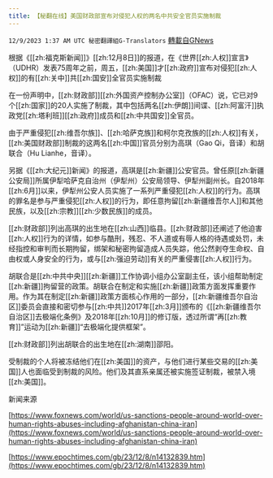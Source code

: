 ```yaml
---
title: 【秘翻在线】美国财政部宣布对侵犯人权的两名中共安全官员实施制裁
---
```

`12/9/2023 1:37 AM UTC 秘密翻譯組G-Translators` [轉載自GNews](https://gnews.org/articles/2088581)

根据《[[zh:福克斯新闻]]》[[zh:12月8日]]的报道，在《世界[[zh:人权]]宣言》（UDHR）发表75周年之前，周五，[[zh:美国]]才[[zh:政府]]宣布对侵犯[[zh:人权]]的有[[zh:关中]]共[[zh:国安]]全官员实施制裁

在一份声明中，[[zh:财政部]][[zh:外国资产控制办公室]]（OFAC）说，它已对9个[[zh:国家]]的20人实施了制裁，其中包括两名[[zh:伊朗]]间谍、[[zh:阿富汗]]执政党[[zh:塔利班]][[zh:政府]]成员和[[zh:中共国安]]全官员。

由于严重侵犯[[zh:维吾尔族]]、[[zh:哈萨克族]]和柯尔克孜族的[[zh:人权]]有关，[[zh:美国财政部]]制裁的这两名[[zh:中国]]官员分别为高琪（Gao Qi，音译）和胡联合（Hu Lianhe，音译）。

另据《[[zh:大纪元]]新闻》的报道，高琪是[[zh:新疆]]公安官员。曾任原[[zh:新疆公安局]]所属伊犁哈萨克自治州（伊犁州）公安局领导、伊犁州副州长。自2018年[[zh:6月]]以来，伊犁州公安人员实施了一系列严重侵犯[[zh:人权]]的行为。高琪的罪名是参与严重侵犯[[zh:人权]]的行为，即任意拘留[[zh:新疆维吾尔人]]和其他民族，以及[[zh:宗教]][[zh:少数民族]]的成员。

[[zh:财政部]]列出高琪的出生地在[[zh:山西]]临县。[[zh:财政部]]还阐述了他迫害[[zh:人权]]行为的详情，如参与酷刑，残忍、不人道或有辱人格的待遇或处罚，未经指控和审判而长期拘留，绑架和秘密拘留造成人员失踪，他公然剥夺生命权、自由权或人身安全的行为，或与[[zh:强迫劳动]]有关的严重侵害[[zh:人权]]行为。

胡联合是[[zh:中共中央]][[zh:新疆]]工作协调小组办公室副主任，该小组帮助制定[[zh:新疆]]拘留营的政策。胡联合在制定和实施[[zh:新疆]]政策方面发挥重要作用。作为其在制定[[zh:新疆]]政策方面核心作用的一部分，[[zh:新疆维吾尔自治区]]委员会直接和密切参与[[zh:中共]]2017年[[zh:3月]]颁布的《[[zh:新疆维吾尔自治区]]去极端化条例》及2018年[[zh:10月]]的修订版，透过所谓“再[[zh:教育]]”运动为[[zh:新疆]]“去极端化提供框架”。

[[zh:财政部]]列出胡联合的出生地在[[zh:湖南]]邵阳。

受制裁的个人将被冻结他们在[[zh:美国]]的资产，与他们进行某些交易的[[zh:美国]]人也面临受到制裁的风险。他们及其直系亲属还被实施签证制裁，被禁入境[[zh:美国]]。

新闻来源

[https://www.foxnews.com/world/us-sanctions-people-around-world-over-human-rights-abuses-including-afghanistan-china-iran](https://www.foxnews.com/world/us-sanctions-people-around-world-over-human-rights-abuses-including-afghanistan-china-iran)

[https://www.epochtimes.com/gb/23/12/8/n14132839.htm](https://www.epochtimes.com/gb/23/12/8/n14132839.htm)
